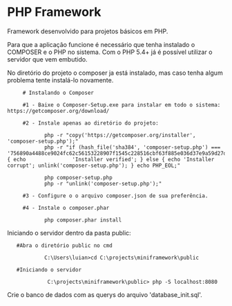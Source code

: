 # PHP Framework

Framework desenvolvido para projetos básicos em PHP.

Para que a aplicação funcione é necessário que tenha instalado o COMPOSER e o PHP no sistema. Com o PHP 5.4+ já é possível utilizar o servidor que vem embutido.

No diretório do projeto o composer ja está instalado, mas caso tenha algum problema tente instalá-lo novamente.

                      
         # Instalando o Composer

         #1 - Baixe o Composer-Setup.exe para instalar em todo o sistema: https://getcomposer.org/download/

         #2 - Instale apenas ao diretório do projeto: 

                php -r "copy('https://getcomposer.org/installer', 'composer-setup.php');"
                php -r "if (hash_file('sha384', 'composer-setup.php') === '756890a4488ce9024fc62c56153228907f1545c228516cbf63f885e036d37e9a59d27d63f46af1d4d07ee0f76181c7d3') { echo               'Installer verified'; } else { echo 'Installer corrupt'; unlink('composer-setup.php'); } echo PHP_EOL;"

                php composer-setup.php
                php -r "unlink('composer-setup.php');"

         #3 - Configure o o arquivo composer.json de sua preferência.

         #4 - Instale o composer.phar

                php composer.phar install
              
              
              
Iniciando o servidor dentro da pasta public:

       #Abra o diretório public no cmd

                C:\Users\luian>cd C:\projects\miniframework\public

       #Iniciando o servidor

                 C:\projects\miniframework\public> php -S localhost:8080
   
   
Crie o banco de dados com as querys do arquivo 'database_init.sql'.
